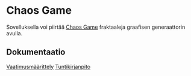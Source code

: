 # Chaos Game
Sovelluksella voi piirtää [Chaos Game](https://en.wikipedia.org/wiki/Chaos_game) fraktaaleja graafisen generaattorin avulla.
## Dokumentaatio
[Vaatimusmäärittely](https://github.com/haxrober/otm-harjoitustyo/blob/master/dokumentointi/vaatimusmaarittely.md)
[Tuntikirjanpito](https://github.com/haxrober/otm-harjoitustyo/blob/master/dokumentointi/tuntikirjanpito.md)
